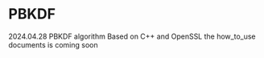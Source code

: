 # PBKDF
2024.04.28
PBKDF algorithm Based on C++ and OpenSSL
the how_to_use documents is coming soon

